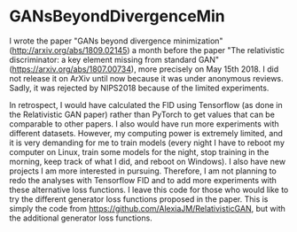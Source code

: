 # GANsBeyondDivergenceMin

I wrote the paper "GANs beyond divergence minimization" (http://arxiv.org/abs/1809.02145) a month before the paper "The relativistic discriminator: a key element missing from standard GAN" (https://arxiv.org/abs/1807.00734), more precisely on May 15th 2018. I did not release it on ArXiv until now because it was under anonymous reviews. Sadly, it was rejected by NIPS2018 because of the limited experiments.

In retrospect, I would have calculated the FID using Tensorflow (as done in the Relativistic GAN paper) rather than PyTorch to get values that can be comparable to other papers. I also would have run more experiments with different datasets. However, my computing power is extremely limited, and it is very demanding for me to train models (every night I have to reboot my computer on Linux, train some models for the night, stop training in the morning, keep track of what I did, and reboot on Windows). I also have new projects I am more interested in pursuing. Therefore, I am not planning to redo the analyses with Tensorflow FID and to add more experiments with these alternative loss functions. I leave this code for those who would like to try the different generator loss functions proposed in the paper. This is simply the code from https://github.com/AlexiaJM/RelativisticGAN, but with the additional generator loss functions.
